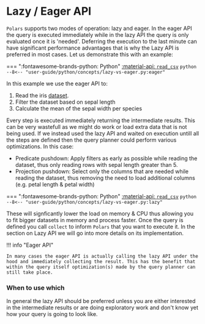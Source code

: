 # Lazy / Eager API

`Polars` supports two modes of operation: lazy and eager. In the eager API the query is executed immediately while in the lazy API the query is only evaluated once it is 'needed'. Deferring the execution to the last minute can have significant performance advantages that is why the Lazy API is preferred in most cases. Let us demonstrate this with an example:


=== ":fontawesome-brands-python: Python"
    [:material-api:  `read_csv`](https://pola-rs.github.io/polars/py-polars/html/reference/api/polars.read_csv.html)
    ``` python
    --8<-- "user-guide/python/concepts/lazy-vs-eager.py:eager"
    ```

In this example we use the eager API to:

1. Read the iris [dataset](https://archive.ics.uci.edu/ml/datasets/iris). 
1. Filter the dataset based on sepal length
1. Calculate the mean of the sepal width per species

Every step is executed immediately returning the intermediate results. This can be very wastefull as we might do work or load extra data that is not being used. If we instead used the lazy API and waited on execution untill all the steps are defined then the query planner could perform various optimizations. In this case:

- Predicate pushdown: Apply filters as early as possible while reading the dataset, thus only reading rows with sepal length greater than 5.
- Projection pushdown: Select only the columns that are needed while reading the dataset, thus removing the need to load additional columns (e.g. petal length & petal width)

=== ":fontawesome-brands-python: Python"
    [:material-api:  `read_csv`](https://pola-rs.github.io/polars/py-polars/html/reference/api/polars.scan_csv.html)
    ``` python
    --8<-- "user-guide/python/concepts/lazy-vs-eager.py:lazy"
    ```

These will signficantly lower the load on memory & CPU thus allowing you to fit bigger datasets in memory and process faster. Once the query is defined you call `collect` to inform `Polars` that you want to execute it. In the section on Lazy API we will go into more details on its implementation.


!!! info "Eager API"

    In many cases the eager API is actually calling the lazy API under the hood and immediately collecting the result. This has the benefit that within the query itself optimization(s) made by the query planner can still take place. 


### When to use which

In general the lazy API should be preferred unless you are either interested in the intermediate results or are doing exploratory work and don't know yet how your query is going to look like. 

